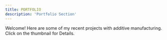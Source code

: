 ```yaml
---
title: PORTFOLIO
description: 'Portfolio Section'
---
```


Welcome! Here are some of my recent projects with additive manufacturing. Click on the thumbnail for Details.

